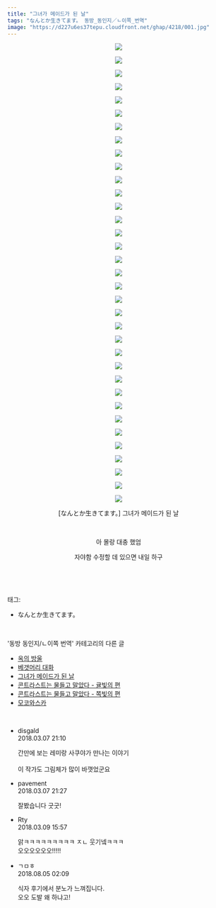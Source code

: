 ```yaml
---
title: "그녀가 메이드가 된 날"
tags: "なんとか生きてます。 동방_동인지／ㄴ이쪽_번역"
image: "https://d227u6es37tepu.cloudfront.net/ghap/4218/001.jpg"
---
```

<div class="article">
<p style="text-align: center; clear: none; float: none;"><img src="{{ site.imgserver6 }}/ghap/4218/001.jpg"/></p>
<p style="text-align: center; clear: none; float: none;"><img src="{{ site.imgserver6 }}/ghap/4218/002.jpg"/></p>
<p style="text-align: center; clear: none; float: none;"><img src="{{ site.imgserver6 }}/ghap/4218/003.jpg"/></p>
<p style="text-align: center; clear: none; float: none;"><img src="{{ site.imgserver6 }}/ghap/4218/004.jpg"/></p>
<p style="text-align: center; clear: none; float: none;"><img src="{{ site.imgserver6 }}/ghap/4218/005.jpg"/></p>
<p style="text-align: center; clear: none; float: none;"><img src="{{ site.imgserver6 }}/ghap/4218/006.jpg"/></p>
<p style="text-align: center; clear: none; float: none;"><img src="{{ site.imgserver6 }}/ghap/4218/007.jpg"/></p>
<p style="text-align: center; clear: none; float: none;"><img src="{{ site.imgserver6 }}/ghap/4218/008.jpg"/></p>
<p style="text-align: center; clear: none; float: none;"><img src="{{ site.imgserver6 }}/ghap/4218/009.jpg"/></p>
<p style="text-align: center; clear: none; float: none;"><img src="{{ site.imgserver6 }}/ghap/4218/010.jpg"/></p>
<p style="text-align: center; clear: none; float: none;"><img src="{{ site.imgserver6 }}/ghap/4218/011.jpg"/></p>
<p style="text-align: center; clear: none; float: none;"><img src="{{ site.imgserver6 }}/ghap/4218/012.jpg"/></p>
<p style="text-align: center; clear: none; float: none;"><img src="{{ site.imgserver6 }}/ghap/4218/013.jpg"/></p>
<p style="text-align: center; clear: none; float: none;"><img src="{{ site.imgserver6 }}/ghap/4218/014.jpg"/></p>
<p style="text-align: center; clear: none; float: none;"><img src="{{ site.imgserver6 }}/ghap/4218/015.jpg"/></p>
<p style="text-align: center; clear: none; float: none;"><img src="{{ site.imgserver6 }}/ghap/4218/016.jpg"/></p>
<p style="text-align: center; clear: none; float: none;"><img src="{{ site.imgserver6 }}/ghap/4218/017.jpg"/></p>
<p style="text-align: center; clear: none; float: none;"><img src="{{ site.imgserver6 }}/ghap/4218/018.jpg"/></p>
<p style="text-align: center; clear: none; float: none;"><img src="{{ site.imgserver6 }}/ghap/4218/019.jpg"/></p>
<p style="text-align: center; clear: none; float: none;"><img src="{{ site.imgserver6 }}/ghap/4218/020.jpg"/></p>
<p style="text-align: center; clear: none; float: none;"><img src="{{ site.imgserver6 }}/ghap/4218/021.jpg"/></p>
<p style="text-align: center; clear: none; float: none;"><img src="{{ site.imgserver6 }}/ghap/4218/022.jpg"/></p>
<p style="text-align: center; clear: none; float: none;"><img src="{{ site.imgserver6 }}/ghap/4218/023.jpg"/></p>
<p style="text-align: center; clear: none; float: none;"><img src="{{ site.imgserver6 }}/ghap/4218/024.jpg"/></p>
<p style="text-align: center; clear: none; float: none;"><img src="{{ site.imgserver6 }}/ghap/4218/025.jpg"/></p>
<p style="text-align: center; clear: none; float: none;"><img src="{{ site.imgserver6 }}/ghap/4218/026.jpg"/></p>
<p style="text-align: center; clear: none; float: none;"><img src="{{ site.imgserver6 }}/ghap/4218/027.jpg"/></p>
<p style="text-align: center; clear: none; float: none;"><img src="{{ site.imgserver6 }}/ghap/4218/028.jpg"/></p>
<p style="text-align: center; clear: none; float: none;"><img src="{{ site.imgserver6 }}/ghap/4218/029.jpg"/></p>
<p style="text-align: center; clear: none; float: none;"><img src="{{ site.imgserver6 }}/ghap/4218/030.jpg"/></p>
<p style="text-align: center; clear: none; float: none;"><img src="{{ site.imgserver6 }}/ghap/4218/031.jpg"/></p>
<p style="text-align: center; clear: none; float: none;"><img src="{{ site.imgserver6 }}/ghap/4218/032.jpg"/></p>
<p style="text-align: center; clear: none; float: none;"><img src="{{ site.imgserver6 }}/ghap/4218/033.jpg"/></p>
<p style="text-align: center; clear: none; float: none;"><img src="{{ site.imgserver6 }}/ghap/4218/034.jpg"/></p>
<p style="text-align: center; clear: none; float: none;"><img src="{{ site.imgserver6 }}/ghap/4218/035.jpg"/></p>
<p style="text-align: center; clear: none; float: none;">[なんとか生きてます。] 그녀가 메이드가 된 날</p>
<p style="text-align: center; clear: none; float: none;"><br/></p>
<p style="text-align: center; clear: none; float: none;">아 몰랑 대충 했엄</p>
<p style="text-align: center; clear: none; float: none;">자야함 수정할 데 있으면 내일 하구</p>
<p><br/></p>
</div><br/>
<div class="tagTrail">
<p>태그: </p>
<ul>
<li>なんとか生きてます。</li>
</ul>
</div><br/>
<div class="another">
<p>'동방 동인지/ㄴ이쪽 번역' 카테고리의 다른 글</p>
<ul>
<li><a href="/ghap_4225">옥의 방울</a></li>
<li><a href="/ghap_4219">베갯머리 대화</a></li>
<li><a href="/ghap_4218">그녀가 메이드가 된 날</a></li>
<li><a href="/ghap_4217">콘트라스트는 물들고 말았다 - 귤빛의 편</a></li>
<li><a href="/ghap_4203">콘트라스트는 물들고 말았다 - 쪽빛의 편</a></li>
<li><a href="/ghap_4198">모코와스카</a></li>
</ul>
</div><br/>
<div class="cb_module cb_fluid">
<div class="cb_wrt cb_profile">
<div class="comment">
<ul>
<li class="cb_thumb_off" id="comment15214743">
<div class="cb_comment_area">
<div class="cb_info_area">
<div class="cb_section">
<span class="cb_nick_name">disgald</span>
</div>
<div class="cb_section">
<span class="cb_date">2018.03.07 21:10 </span>
</div>
</div>
<div class="cb_dsc_comment">
<p class="cb_dsc">
											간만에 보는 레미랑 사쿠야가 만나는 이야기<br/>
<br/>
이 작가도 그림체가 많이 바꼇었군요
										</p>
</div>
</div></li>
<li class="cb_thumb_off" id="comment15214752">
<div class="cb_comment_area">
<div class="cb_info_area">
<div class="cb_section">
<span class="cb_nick_name">pavement</span>
</div>
<div class="cb_section">
<span class="cb_date">2018.03.07 21:27 </span>
</div>
</div>
<div class="cb_dsc_comment">
<p class="cb_dsc">
											잘봤습니다 굿굿!
										</p>
</div>
</div></li>
<li class="cb_thumb_off" id="comment15216197">
<div class="cb_comment_area">
<div class="cb_info_area">
<div class="cb_section">
<span class="cb_nick_name">Rty</span>
</div>
<div class="cb_section">
<span class="cb_date">2018.03.09 15:57 </span>
</div>
</div>
<div class="cb_dsc_comment">
<p class="cb_dsc">
											앍ㅋㅋㅋㅋㅋㅋㅋㅋㅋ ㅈㄴ 웃기넼ㅋㅋㅋ<br/>
오오오오오오!!!!!
										</p>
</div>
</div></li>
<li class="cb_thumb_off" id="comment15300899">
<div class="cb_comment_area">
<div class="cb_info_area">
<div class="cb_section">
<span class="cb_nick_name">ㄱㅁㅎ</span>
</div>
<div class="cb_section">
<span class="cb_date">2018.08.05 02:09 </span>
</div>
</div>
<div class="cb_dsc_comment">
<p class="cb_dsc">
											식자 후기에서 분노가 느껴집니다.<br/>
오오 도발 왜 하냐고!
										</p>
</div>
</div></li>
</ul>
</div>
</div><!-- commentList close -->
</div><br/>
